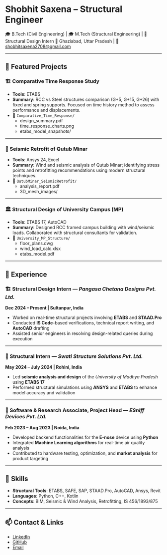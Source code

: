 # Shobhit Saxena – Structural Engineer

🎓 B.Tech (Civil Engineering) | 🎓 M.Tech (Structural Engineering) | 💼 Structural Design Intern 
📍 Ghaziabad, Uttar Pradesh | 📧 shobhitsaxena2708@gmail.com  

---

## 📌 Featured Projects

### 🏗️ Comparative Time Response Study
- **Tools**: ETABS
- **Summary**: RCC vs Steel structures comparison (G+5, G+15, G+26) with fixed and spring supports. Focused on time history method to assess performance and displacements.
- 📁 `Comparative_Time_Response/`
  - design_summary.pdf
  - time_response_charts.png
  - etabs_model_snapshots/

---

### 🕌 Seismic Retrofit of Qutub Minar
- **Tools**: Ansys 24, Excel
- **Summary**: Wind and seismic analysis of Qutub Minar; identifying stress points and retrofitting recommendations using modern structural techniques.
- 📁 `QutubMinar_SeismicRetrofit/`
  - analysis_report.pdf
  - 3D_mesh_images/

---

### 🏛️ Structural Design of University Campus (MP)
- **Tools**: ETABS 17, AutoCAD
- **Summary**: Designed RCC framed campus building with wind/seismic loads. Collaborated with structural consultants for validation.
- 📁 `University_MP_Structure/`
  - floor_plans.dwg
  - wind_load_calc.xlsx
  - etabs_model.pdf

---

## 💼 Experience

### 🏗️ Structural Design Intern — *Pangasa Chetana Designs Pvt. Ltd.*  
**Dec 2024 – Present | Sultanpur, India**  
- Worked on real-time structural projects involving **ETABS** and **STAAD.Pro**  
- Conducted **IS Code**-based verifications, technical report writing, and **AutoCAD** drafting  
- Assisted senior engineers in resolving design-related queries during execution

---

### 🏢 Structural Intern — *Swati Structure Solutions Pvt. Ltd.*  
**May 2024 – July 2024 | Rohini, India**  
- Led **seismic analysis and design** of the *University of Madhya Pradesh* using **ETABS 17**  
- Performed structural simulations using **ANSYS** and **ETABS** to enhance model accuracy and validation

---

### 🧪 Software & Research Associate, Project Head — *ESniff Devices Pvt. Ltd.*  
**Feb 2023 – Aug 2023 | Noida, India**  
- Developed backend functionalities for the **E-nose** device using **Python**  
- Integrated **Machine Learning algorithms** for real-time air quality analysis  
- Contributed to hardware testing, optimization, and **market analysis** for product targeting

---

## 🧰 Skills

- **Structural Tools**: ETABS, SAFE, SAP, STAAD.Pro, AutoCAD, Ansys, Revit
- **Languages**: Python, C++, Kotlin
- **Concepts**: BIM, Seismic & Wind Analysis, Retrofitting, IS 456/1893/875

---

## 📫 Contact & Links
- [LinkedIn](https://www.linkedin.com/in/shobhit-saxena-a751001a0)
- [GitHub](https://github.com/Shobhit504)
- [Email](mailto:shobhitsaxena2708@gmail.com)
